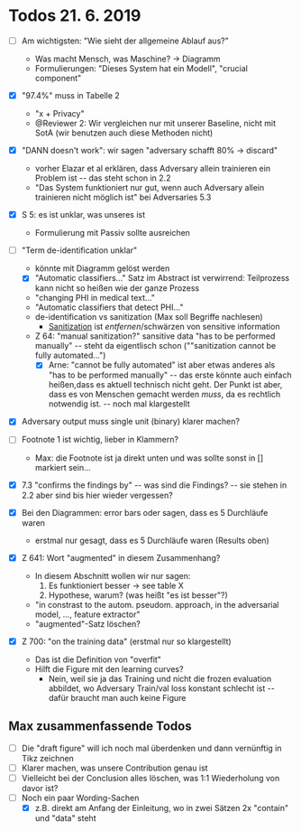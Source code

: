 # Todos 21. 6. 2019

- [ ] Am wichtigsten: "Wie sieht der allgemeine Ablauf aus?"
  - Was macht Mensch, was Maschine? -> Diagramm
  - Formulierungen: "Dieses System hat ein Modell", "crucial component"

- [x] "97.4%" muss in Tabelle 2
  - "x + Privacy"
  - @Reviewer 2: Wir vergleichen nur mit unserer Baseline, nicht mit SotA (wir benutzen auch diese Methoden nicht)

- [x] "DANN doesn't work": wir sagen "adversary schafft 80% -> discard"
  - vorher Elazar et al erklären, dass Adversary allein trainieren ein Problem ist -- das steht schon in 2.2
  - "Das System funktioniert nur gut, wenn auch Adversary allein trainieren nicht möglich ist" bei Adversaries 5.3

- [x] S 5: es ist unklar, was unseres ist
  - Formulierung mit Passiv sollte ausreichen

- [ ] "Term de-identification unklar"
  - könnte mit Diagramm gelöst werden
  - [x] "Automatic classifiers…" Satz im Abstract ist verwirrend: Teilprozess kann nicht so heißen wie der ganze Prozess
  - "changing PHI in medical text…"
  - "Automatic classifiers that detect PHI…"
  - de-identification vs sanitization (Max soll Begriffe nachlesen)
    - [Sanitization](https://en.wikipedia.org/wiki/Sanitization_(classified_information)) ist _entfernen_/schwärzen von sensitive information
  - Z 64: "manual sanitization?" sansitive data "has to be performed manually" -- steht da eigentlisch schon (""sanitization cannot be fully automated…")
    - [x] Arne: "cannot be fully automated" ist aber etwas anderes als "has to be performed manually" -- das erste könnte auch einfach heißen,dass es aktuell technisch nicht geht.  Der Punkt ist aber, dass es von Menschen gemacht werden *muss*, da es rechtlich notwendig ist. -- noch mal klargestellt

- [x] Adversary output muss single unit (binary) klarer machen?

- [ ] Footnote 1 ist wichtig, lieber in Klammern?
  - Max: die Footnote ist ja direkt unten und was sollte sonst in [] markiert sein…

- [x] 7.3 "confirms the findings by" -- was sind die Findings? -- sie stehen in 2.2 aber sind bis hier wieder vergessen?

- [x] Bei den Diagrammen: error bars oder sagen, dass es 5 Durchläufe waren
  - erstmal nur gesagt, dass es 5 Durchläufe waren (Results oben)

- [x] Z 641: Wort "augmented" in diesem Zusammenhang?
  - In diesem Abschnitt wollen wir nur sagen:
    1. Es funktioniert besser -> see table X
    2. Hypothese, warum? (was heißt "es ist besser"?)
  - "in constrast to the autom. pseudom. approach, in the adversarial model, …, feature extractor"
  - "augmented"-Satz löschen?

- [x] Z 700: "on the training data" (erstmal nur so klargestellt)
  - Das ist die Definition von "overfit"
  - Hilft die Figure mit den learning curves?
    - Nein, weil sie ja das Training und nicht die frozen evaluation abbildet, wo Adversary Train/val loss konstant schlecht ist -- dafür braucht man auch keine Figure

## Max zusammenfassende Todos

- [ ] Die "draft figure" will ich noch mal überdenken und dann vernünftig in Tikz zeichnen
- [ ] Klarer machen, was unsere Contribution genau ist
- [ ] Vielleicht bei der Conclusion alles löschen, was 1:1 Wiederholung von davor ist?
- [ ] Noch ein paar Wording-Sachen
  - [x] z.B. direkt am Anfang der Einleitung, wo in zwei Sätzen 2x "contain" und "data" steht
